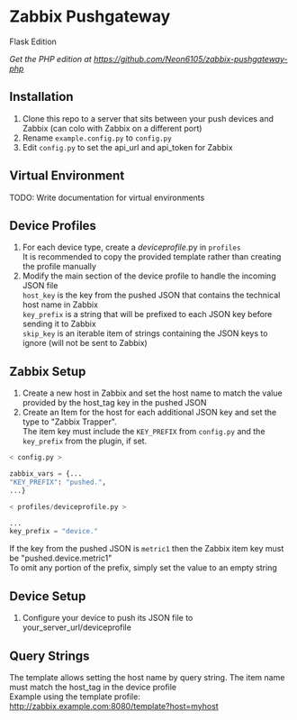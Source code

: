 # Zabbix Pushgateway
Flask Edition

_Get the PHP edition at https://github.com/Neon6105/zabbix-pushgateway-php_
  
## Installation
1. Clone this repo to a server that sits between your push devices and Zabbix (can colo with Zabbix on a different port)  
1. Rename `example.config.py` to `config.py`  
1. Edit `config.py` to set the api_url and api_token for Zabbix

## Virtual Environment
TODO: Write documentation for virtual environments  

## Device Profiles
1. For each device type, create a _deviceprofile_.py in `profiles`  
   It is recommended to copy the provided template rather than creating the profile manually  
1. Modify the main section of the device profile to handle the incoming JSON file  
`host_key` is the key from the pushed JSON that contains the technical host name in Zabbix  
`key_prefix` is a string that will be prefixed to each JSON key before sending it to Zabbix  
`skip_key` is an iterable item of strings containing the JSON keys to ignore (will not be sent to Zabbix)  

## Zabbix Setup
1. Create a new host in Zabbix and set the host name to match the value provided by the host_tag key in the pushed JSON  
1. Create an Item for the host for each additional JSON key and set the type to "Zabbix Trapper".  
The item key must include the `KEY_PREFIX` from `config.py` and the `key_prefix` from the plugin, if set.  
```python
< config.py >

zabbix_vars = {...
"KEY_PREFIX": "pushed.",
...}
```
```python
< profiles/deviceprofile.py >

...
key_prefix = "device."
```
If the key from the pushed JSON is `metric1` then the Zabbix item key must be "pushed.device.metric1"  
To omit any portion of the prefix, simply set the value to an empty string  

## Device Setup
1. Configure your device to push its JSON file to your_server_url/deviceprofile

## Query Strings
The template allows setting the host name by query string. The item name must match the host_tag in the device profile  
Example using the template profile: http://zabbix.example.com:8080/template?host=myhost
